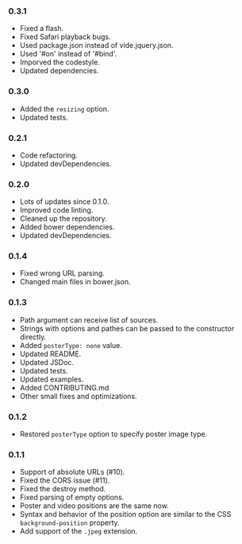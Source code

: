 ### 0.3.1
* Fixed a flash.
* Fixed Safari playback bugs.
* Used package.json instead of vide.jquery.json.
* Used '#on' instead of '#bind'.
* Imporved the codestyle.
* Updated dependencies.

### 0.3.0
* Added the `resizing` option.
* Updated tests.

### 0.2.1
* Code refactoring.
* Updated devDependencies.

### 0.2.0
* Lots of updates since 0.1.0.
* Improved code linting.
* Cleaned up the repository.
* Added bower dependencies.
* Updated devDependencies.

### 0.1.4
* Fixed wrong URL parsing.
* Changed main files in bower.json.

### 0.1.3
* Path argument can receive list of sources.
* Strings with options and pathes can be passed to the constructor directly.
* Added `posterType: none` value.
* Updated README.
* Updated JSDoc.
* Updated tests.
* Updated examples.
* Added CONTRIBUTING.md
* Other small fixes and optimizations.

### 0.1.2
* Restored `posterType` option to specify poster image type.

### 0.1.1
* Support of absolute URLs (#10).
* Fixed the CORS issue (#11).
* Fixed the destroy method.
* Fixed parsing of empty options.
* Poster and video positions are the same now.
* Syntax and behavior of the position option are similar to the CSS `background-position` property.
* Add support of the `.jpeg` extension.
